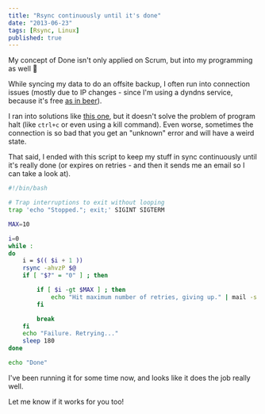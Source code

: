 ```yaml
---
title: "Rsync continuously until it's done"
date: "2013-06-23"
tags: [Rsync, Linux]
published: true
---
```


My concept of Done isn't only applied on Scrum, but into my programming as well 🙂

While syncing my data to do an offsite backup, I often run into connection issues (mostly due to IP changes - since I'm using a dyndns service, because it's free [as in beer](http://en.wikipedia.org/wiki/Free_as_in_free_beer#.22Free_beer.22_vs_.22free_speech.22_distinction)).

I ran into solutions like [this one](http://superuser.com/questions/302842/resume-rsync-over-ssh-after-broken-connection), but it doesn't solve the problem of program halt (like `ctrl+c` or even using a kill command). Even worse, sometimes the connection is so bad that you get an "unknown" error and will have a weird state.

That said, I ended with this script to keep my stuff in sync continuously until it's really done (or expires on retries - and then it sends me an email so I can take a look at).

```bash
#!/bin/bash

# Trap interruptions to exit without looping
trap 'echo "Stopped."; exit;' SIGINT SIGTERM

MAX=10

i=0
while :
do
    i = $(( $i + 1 ))
    rsync -ahvzP $@
    if [ "$?" = "0" ] ; then

        if [ $i -gt $MAX ] ; then
            echo "Hit maximum number of retries, giving up." | mail -s "Rsync failure" -a "From: Super Rsync <root>" root
        fi

        break
    fi
    echo "Failure. Retrying..."
    sleep 180
done

echo "Done"
```

I've been running it for some time now, and looks like it does the job really well.

Let me know if it works for you too!
